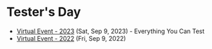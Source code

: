 # Tester's Day

+ [Virtual Event - 2023](2023) (Sat, Sep 9, 2023) - Everything You Can Test
+ [Virtual Event - 2022](2022) (Fri, Sep 9, 2022)